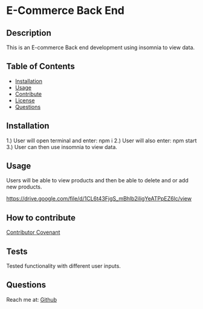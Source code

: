  # E-Commerce Back End
        
## Description
        
This is an E-commerce Back end development using insomnia to view data.

## Table of Contents
- [Installation](#installation)
- [Usage](#Usage)
- [Contribute](#Contribute)
- [License](#license)
- [Questions](#Questions)
        
## Installation

1.) User will open terminal and enter: npm i
2.) User will also enter: npm start
3.) User can then use insomnia to view data.

## Usage

Users will be able to view products and then be able to delete and or add new products.

https://drive.google.com/file/d/1CL6t43FjgS_mBhlb2iligYeATPpEZ6lc/view

## How to contribute
        
[Contributor Covenant](https://www.contributor-covenant.org/version/1/0/0/code-of-conduct/)

## Tests

Tested functionality with different user inputs.

## Questions
Reach me at: [Github](https://github.com/Reyes-Jose)